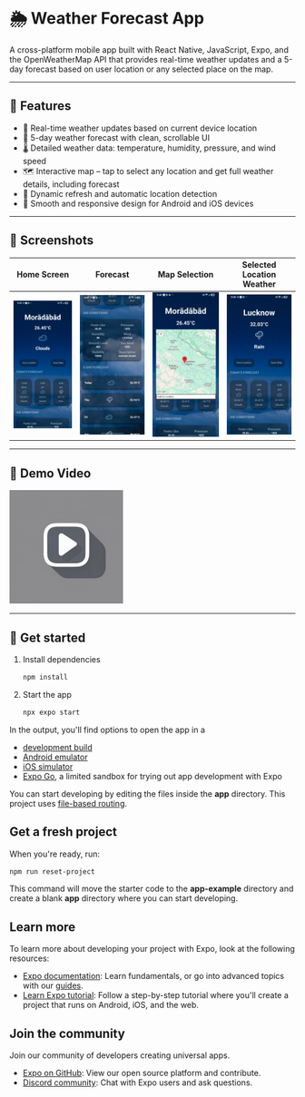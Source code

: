 # 🌦️ Weather Forecast App

A cross-platform mobile app built with React Native, JavaScript, Expo, and the OpenWeatherMap API that provides real-time weather updates and a 5-day forecast based on user location or any selected place on the map.



---

## 🚀 Features

- 📍 Real-time weather updates based on current device location
- 📆 5-day weather forecast with clean, scrollable UI
- 🌡️ Detailed weather data: temperature, humidity, pressure, and wind speed
- 🗺️ Interactive map – tap to select any location and get full weather details, including forecast
- 🔄 Dynamic refresh and automatic location detection
- 📱 Smooth and responsive design for Android and iOS devices

---

## 📸 Screenshots

| Home Screen | Forecast | Map Selection | Selected Location Weather |
|------------|-------------|----------------|----------------|
| ![Login](assets/images/home.jpg) | ![Home](assets/images/forecast.jpg) | ![Search](assets/images/map.jpg) | ![Details](assets/images/selected.jpg) |

---

## 🎥 Demo Video

<a href="https://www.instagram.com/reel/DM_EBd7B4bb">
  <img src="assets/images/videologo.jpg" alt="Watch Demo" width="200"/>
</a>


---

## 🔧 Get started

1. Install dependencies

   ```bash
   npm install
   ```

2. Start the app

   ```bash
   npx expo start
   ```

In the output, you'll find options to open the app in a

- [development build](https://docs.expo.dev/develop/development-builds/introduction/)
- [Android emulator](https://docs.expo.dev/workflow/android-studio-emulator/)
- [iOS simulator](https://docs.expo.dev/workflow/ios-simulator/)
- [Expo Go](https://expo.dev/go), a limited sandbox for trying out app development with Expo

You can start developing by editing the files inside the **app** directory. This project uses [file-based routing](https://docs.expo.dev/router/introduction).

## Get a fresh project

When you're ready, run:

```bash
npm run reset-project
```

This command will move the starter code to the **app-example** directory and create a blank **app** directory where you can start developing.

## Learn more

To learn more about developing your project with Expo, look at the following resources:

- [Expo documentation](https://docs.expo.dev/): Learn fundamentals, or go into advanced topics with our [guides](https://docs.expo.dev/guides).
- [Learn Expo tutorial](https://docs.expo.dev/tutorial/introduction/): Follow a step-by-step tutorial where you'll create a project that runs on Android, iOS, and the web.

## Join the community

Join our community of developers creating universal apps.

- [Expo on GitHub](https://github.com/expo/expo): View our open source platform and contribute.
- [Discord community](https://chat.expo.dev): Chat with Expo users and ask questions.
